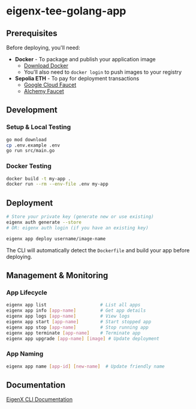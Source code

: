 # eigenx-tee-golang-app

## Prerequisites

Before deploying, you'll need:

- **Docker** - To package and publish your application image
  - [Download Docker](https://www.docker.com/get-started/)
  - You'll also need to `docker login` to push images to your registry
- **Sepolia ETH** - To pay for deployment transactions
  - [Google Cloud Faucet](https://cloud.google.com/application/web3/faucet/ethereum/sepolia)
  - [Alchemy Faucet](https://sepoliafaucet.com/)

## Development

### Setup & Local Testing
```bash
go mod download
cp .env.example .env
go run src/main.go
```

### Docker Testing
```bash
docker build -t my-app .
docker run --rm --env-file .env my-app
```

## Deployment

```bash
# Store your private key (generate new or use existing)
eigenx auth generate --store
# OR: eigenx auth login (if you have an existing key)

eigenx app deploy username/image-name
```

The CLI will automatically detect the `Dockerfile` and build your app before deploying.

## Management & Monitoring

### App Lifecycle
```bash
eigenx app list                    # List all apps
eigenx app info [app-name]         # Get app details
eigenx app logs [app-name]         # View logs
eigenx app start [app-name]        # Start stopped app
eigenx app stop [app-name]         # Stop running app
eigenx app terminate [app-name]    # Terminate app
eigenx app upgrade [app-name] [image] # Update deployment
```

### App Naming
```bash
eigenx app name [app-id] [new-name]  # Update friendly name
```

## Documentation

[EigenX CLI Documentation](https://github.com/Layr-Labs/eigenx-cli/blob/main/README.md)
